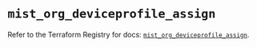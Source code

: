 # `mist_org_deviceprofile_assign`

Refer to the Terraform Registry for docs: [`mist_org_deviceprofile_assign`](https://registry.terraform.io/providers/juniper/mist/0.6.0/docs/resources/org_deviceprofile_assign).
